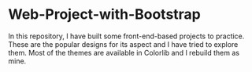 # Web-Project-with-Bootstrap
In this repository, I have built some front-end-based projects to practice. These are the popular designs for its aspect and I have tried to explore them. Most of the themes are available in Colorlib and I rebuild them as mine. 
